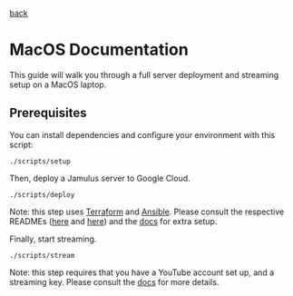 [back](..)

# MacOS Documentation

This guide will walk you through a full server deployment and streaming setup on a MacOS laptop.

## Prerequisites

You can install dependencies and configure your environment with this script:
```
./scripts/setup
```


Then, deploy a Jamulus server to Google Cloud.
```
./scripts/deploy
```
Note: this step uses [Terraform](https://www.terraform.io) and [Ansible](https://www.ansible.com). Please consult the respective READMEs ([here](./terraform) and [here](./ansible)) and the [docs](./docs) for extra setup.

Finally, start streaming.
```
./scripts/stream
```
Note: this step requires that you have a YouTube account set up, and a streaming key. Please consult the [docs](./docs) for more details.
